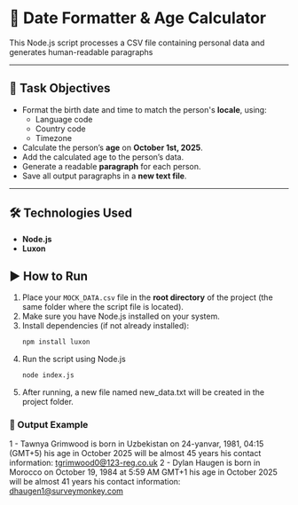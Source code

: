 # 📅 Date Formatter & Age Calculator
This Node.js script processes a CSV file containing personal data and generates human-readable paragraphs

---
## 🎯 Task Objectives
- Format the birth date and time to match the person's **locale**, using:
  - Language code
  - Country code
  - Timezone
- Calculate the person’s **age** on **October 1st, 2025**.
- Add the calculated age to the person’s data.
- Generate a readable **paragraph** for each person.
- Save all output paragraphs in a **new text file**.

---
## 🛠️ Technologies Used
- **Node.js** 
- **Luxon** 

## ▶️ How to Run
1. Place your `MOCK_DATA.csv` file in the **root directory** of the project (the same folder where the script file is located).
2. Make sure you have Node.js installed on your system.
3. Install dependencies (if not already installed):
   ```bash
   npm install luxon
4. Run the script using Node.js
   ```bash
   node index.js
5. After running, a new file named new_data.txt will be created in the project folder.    

### 📂 Output Example
1 - Tawnya Grimwood is born in Uzbekistan on 24-yanvar, 1981, 04:15 (GMT+5)
his age in October 2025 will be almost 45 years 
his contact information: tgrimwood0@123-reg.co.uk
2 - Dylan Haugen is born in Morocco on October 19, 1984 at 5:59 AM GMT+1
his age in October 2025 will be almost 41 years 
his contact information: dhaugen1@surveymonkey.com